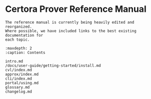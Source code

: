 Certora Prover Reference Manual
===============================

```{note}
The reference manual is currently being heavily edited and reorganized.
Where possible, we have included links to the best existing documentation for
each topic.
```

```{toctree}
:maxdepth: 2
:caption: Contents

intro.md
/docs/user-guide/getting-started/install.md
cvl/index.md
approx/index.md
cli/index.md
portal/using.md
glossary.md
changelog.md
```

